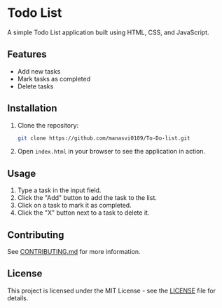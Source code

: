 # Todo List

A simple Todo List application built using HTML, CSS, and JavaScript.

## Features
- Add new tasks
- Mark tasks as completed
- Delete tasks


## Installation
1. Clone the repository:
    ```bash
    git clone https://github.com/manasvi0109/To-Do-list.git
    ```
2. Open `index.html` in your browser to see the application in action.

## Usage
1. Type a task in the input field.
2. Click the "Add" button to add the task to the list.
3. Click on a task to mark it as completed.
4. Click the "X" button next to a task to delete it.

## Contributing
See [CONTRIBUTING.md](CONTRIBUTING.md) for more information.

## License
This project is licensed under the MIT License - see the [LICENSE](LICENSE) file for details.



